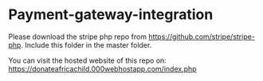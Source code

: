 # Payment-gateway-integration

Please download the stripe php repo from https://github.com/stripe/stripe-php.
Include this folder in the master folder.

You can visit the hosted website of this repo on: https://donateafricachild.000webhostapp.com/index.php
